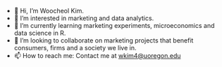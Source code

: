 - 👋 Hi, I’m Woocheol Kim.
- 👀 I’m interested in marketing and data analytics. 
- 🌱 I’m currently learning marketing experiments, microeconomics and data science in R.
- 💞️ I’m looking to collaborate on marketing projects that benefit consumers, firms and a society we live in. 
- 📫 How to reach me: Contact me at wkim4@uoregon.edu

<!---
kim12100/kim12100 is a ✨ special ✨ repository because its `README.md` (this file) appears on your GitHub profile.
You can click the Preview link to take a look at your changes.
--->
